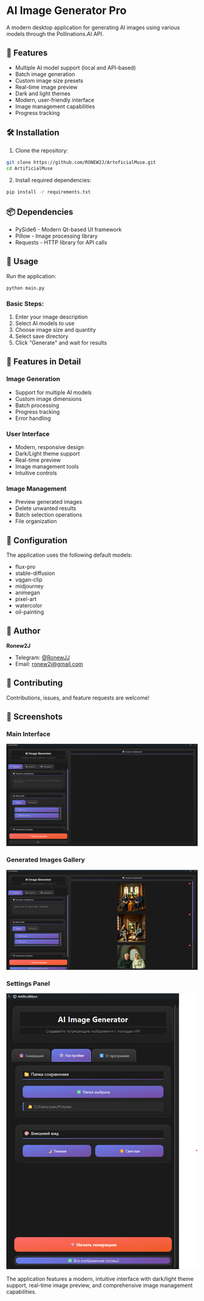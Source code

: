 # AI Image Generator Pro

A modern desktop application for generating AI images using various models through the Pollinations.AI API.

## 🌟 Features

- Multiple AI model support (local and API-based)
- Batch image generation
- Custom image size presets
- Real-time image preview
- Dark and light themes
- Modern, user-friendly interface
- Image management capabilities
- Progress tracking

## 🛠️ Installation

1. Clone the repository:

```sh
git clone https://github.com/RONEW2J/ArtoficialMuse.git
cd ArtificialMuse
```

2. Install required dependencies:

```sh
pip install -r requirements.txt
```

## 📦 Dependencies

- PySide6 - Modern Qt-based UI framework
- Pillow - Image processing library
- Requests - HTTP library for API calls

## 🚀 Usage

Run the application:

```sh
python main.py
```

### Basic Steps:

1. Enter your image description
2. Select AI models to use
3. Choose image size and quantity
4. Select save directory
5. Click "Generate" and wait for results

## 🎨 Features in Detail

### Image Generation

- Support for multiple AI models
- Custom image dimensions
- Batch processing
- Progress tracking
- Error handling

### User Interface

- Modern, responsive design
- Dark/Light theme support
- Real-time preview
- Image management tools
- Intuitive controls

### Image Management

- Preview generated images
- Delete unwanted results
- Batch selection operations
- File organization

## 🔧 Configuration

The application uses the following default models:

- flux-pro
- stable-diffusion
- vqgan-clip
- midjourney
- animegan
- pixel-art
- watercolor
- oil-painting

## 👤 Author

**Ronew2J**

- Telegram: [@RonewJJ](https://t.me/RonewJJ)
- Email: ronew2j@gmail.com

## 🤝 Contributing

Contributions, issues, and feature requests are welcome!

## 📸 Screenshots

### Main Interface

![Main Interface](screenshots/Main%20UI.png)

### Generated Images Gallery

![Generated Images](screenshots/GeneratedImages.png)

### Settings Panel

![Settings](screenshots/Settings.png)

The application features a modern, intuitive interface with dark/light theme support, real-time image preview, and comprehensive image management capabilities.
